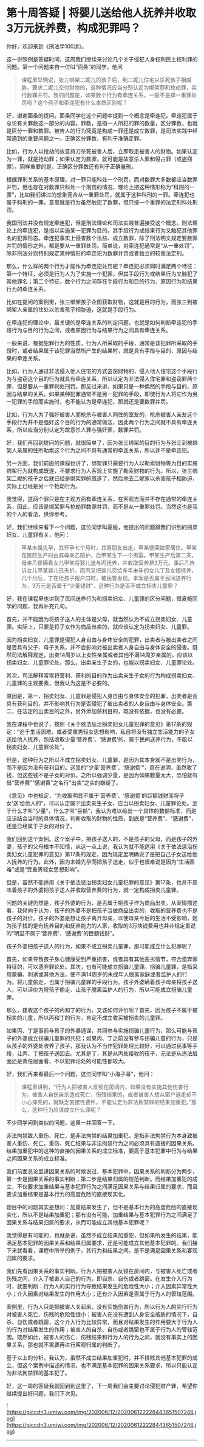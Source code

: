 # 第十周答疑 | 将婴儿送给他人抚养并收取3万元抚养费，构成犯罪吗？

你好，欢迎来到《刑法学100讲》。

这一讲照例是答疑时间，这周我们继续来讨论几个关于侵犯人身权利民主权利罪的问题。第一个问题来自一位叫“面条”的同学，他问

> 课程里举例说，张三绑架二妮儿的孩子后，到二妮儿住宅以杀死孩子相威胁，要求二妮儿交付财物的，这种情况应当分别认定为绑架罪和抢劫罪，实行数罪并罚。我的问题是，如果数个行为有牵连关系，一般不是择一重罪处罚吗？这个例子和牵连犯有什么本质区别呢？

好，谢谢面条的提问。面条同学在这个问题中提到一个概念是牵连犯。牵连犯属于总论有关罪数这一部分的内容。罪数，是指一人所犯的罪的数量，区分罪数，也就是区分一罪和数罪。被告人的行为究竟是构成一罪还是成立数罪，是司法实践中经常遇到的重要问题之一。正确区分罪数，有利于准确定罪。

比如，行为人以抢劫的故意持刀杀死被害人后，立即取走被害人的财物。如果认定为一罪，就是抢劫罪；如果认定为数罪，就可能是故意杀人罪和侵占罪（或盗窃罪）。同样重要的是，正确区分罪数还有利于正确量刑。

根据罪刑关系的基本原理，对一罪只能科处一个刑罚，而对数罪大多数都应当数罪并罚，但也存在对数罪只科处一个刑罚的情况，理论上把这种情形称为“科刑的一罪”，比如我们讲过的想象竞合从一重罪处罚，就属于这种科刑的一罪。牵连犯也属于科刑的一罪，意思就是行为虽然触犯了数罪，但只按一个重罪的法定刑科处刑罚。

我国刑法并没有规定牵连犯，但是刑法理论和司法实践普遍接受这个概念。刑法理论上的牵连犯，是指以实施某一犯罪为目的，其手段行为或结果行为又触犯其他罪名的犯罪形态。牵连犯事实上侵害数个法益、成立数罪，除了刑法明文规定要数罪并罚的情形之外，都是要从一重罪处罚。简单说，对牵连犯通常是“从一重处罚”，除非刑法分则特别规定某种情形的牵连犯为数罪并罚或者独立的较重法定刑。

那么，什么样的两个行为才能作为牵连犯处罚呢？牵连犯必须同时满足两个特征：第一个特征，必须是行为人为了实施一个犯罪，但其手段行为或结果行为又触犯了其他罪名；第二个特征，数个行为之间存在手段行为和目的行为、原因行为和结果行为的牵连关系。

比如在提问的案例里，张三绑架孩子企图获取财物，这就是目的行为，而张三到被绑架人亲属的住处以杀害孩子相胁迫，这就是手段行为。

在牵连犯的理论中，最关键的是牵连关系的判定问题，也就是如何判断牵连犯的手段行为与目的行为之间，或者原因行为与结果行为之间具有牵连关系。

一般来说，根据犯罪行为的性质，行为人所采取的手段，通常是该犯罪所采取的手段时，或者结果属于该犯罪当然所产生的结果时，就是具有手段与目的、原因与结果的牵连关系。

比如，行为人通过非法侵入他人住宅的方式盗窃财物的，侵入他人住宅这个手段行为与盗窃这个目的行为就具有牵连关系，所以认定为非法侵入住宅罪和盗窃罪两个罪，但是要从一重罪判处刑罚。那反过来讲，如果只是一种偶然的手段与目的、原因与结果的关系，如果某种犯罪通常不是另一犯罪的手段，即使行为人将它作为另一犯罪的手段而实施时，也不能认为是牵连犯，那就还是要数罪并罚。

比如，行为人为了强奸被害人而枪杀与被害人同住的室友的，枪杀被害人亲友这个手段行为并不是强奸这个目的行为的通常做法，因此两个行为之间就不具有牵连关系，所以应当分别认定为故意杀人罪与强奸罪，数罪并罚。

好，我们再回到提问的问题，就很简单了，因为张三绑架的目的行为与张三到被绑架人亲属的住所勒索这个行为之间不具有通常的牵连关系，所以并不是牵连犯。

另一方面，我们前面的课程也讲了，绑架罪只需要行为人以勒索财物等为目的实施绑架行为就构成既遂，不要求行为人客观上实施了勒索财物的行为。所以，张三绑架二妮的孩子之后就已经是绑架罪的既遂了，然后他去二妮家以杀害孩子相胁迫，实际上已经是另一个抢劫行为。

我觉得，这两个罪只是在主观方面有牵连关系，在客观方面并不存在通常的牵连关系，因此，应该是绑架罪与抢劫罪数罪并罚，而不是从一重罪处罚。当然这也是我的个人的看法，供你参考。

好，我们继续来看下一个问题，这位同学叫夏栀，他提出的问题跟我们讲到的拐卖妇女、儿童罪有关，他问：

> 甲某未婚先孕，其怀孕七个月时，其男朋友出走，甲某便回娘家居住。甲某在医院生产时由其母亲乙陪护，后甲某生下一个男婴。甲某生产后第二天，母亲乙便瞒着女儿甲某将婴儿送与丙抚养，并收取营养费3万元。事后乙告诉女儿甲某婴儿已夭折。而丙又把婴儿交给多年未孕的女儿丁及女婿抚养，几个月后，丁在给孩子报户口时，被民警发现。本案是否属于民间送养行为，3万元是否属于“少量钱财”，这种行为是否不成立拐卖儿童罪？

好，我在课程里也讲到了民间送养行为和拐卖妇女、儿童罪的区分问题，借夏栀同学的问题，我再补充几句。

首先，并不能因为将孩子送人的主体是父母，就当然认为不成立拐卖妇女、儿童罪。实际上，只要是将子女作为商品出卖的，就应该认定为拐卖妇女、儿童罪。

因为拐卖妇女、儿童罪是侵犯人身自由与身体安全的犯罪，出卖者与被出卖者之间是否具有父子、母子关系，并不会影响对被出卖者人身自由与身体安全的侵害。既然司法解释规定，出卖14周岁以上女性亲属或者其他不满14周岁亲属的，应该以拐卖妇女、儿童罪论处，那么，出卖亲生子女的，也能以拐卖妇女、儿童罪论处。

其次，司法解释常常将营利、获利的目的作为出卖亲生子女的行为构成拐卖妇女、儿童罪的主观要素，但我认为这是不必要的。

原因是，第一，拐卖妇女、儿童罪是侵犯人身自由与身体安全的犯罪，出卖者是否具有获利目的，并不影响其行为是否侵犯了被出卖者的人身自由与身体安全。第二，在法定的出卖目的之外，另外添加获利目的，既没有依据，也没有必要。

我在课程中也说了，按照《关于依法惩治拐卖妇女儿童犯罪的意见》第17条的规定：“迫于生活困难，或者受重男轻女思想影响，私自将没有独立生活能力的子女送给他人抚养，包括收取少量‘营养费’、‘感谢费’的，属于民间送养行为，不能以拐卖妇女、儿童罪论处”。

但是，这种行为之所以不成立拐卖妇女、儿童罪，是因为其本身就不是出卖行为，而不是因为没有获利目的。这里的“少量‘营养费’、‘感谢费’”，意在说明，虽然收了钱，但这些钱不是子女的对价。之所以强调少量，是因为如果数量太大，恐怕就有借“营养费”“感谢费”之名行“出卖”之实的嫌疑了。

《意见》中也规定，“为收取明显不属于‘营养费’、‘感谢费’的巨额钱财而将子女‘送’给他人的”，可以认定属于出卖亲生子女，应当以拐卖妇女、儿童罪论处。至于什么才叫“少量”，什么才叫“巨额”，我认为难以给出一个具体的数额标准，而是应该结合当时的具体情况，判断收取的财物的性质，到底是“营养费”、“感谢费”，还是已经属于子女的对价了。

我们回到这个案例。这个案子中，把孩子送人的，不是孩子的父母，而是孩子的外婆，孩子的父母根本不知情，从这一点上说，我认为就不能适用《关于依法惩治拐卖妇女儿童犯罪的意见》第17条的规定，因为规定里明确说了是把自己子女送给他人抚养的行为。此外，因为未婚先孕而把孩子送走，似乎也很难说是因为“生活困难”或是“受重男轻女思想影响”。

但是，虽然不能适用《关于依法惩治拐卖妇女儿童犯罪的意见》第17条，也并不意味着孩子的外婆把孩子送人并收取营养费的行为，就一定构成拐卖儿童罪。

问题的关键仍然是，孩子外婆的行为，是否属于把孩子作为商品出卖。从案情描述看，我倾向于认为，孩子的外婆不是把孩子当做商品出卖的，收取的营养费也不是孩子的对价。孩子的外婆是想让孩子离开母亲，以使母亲今后的生活不受影响，她为孩子找的是有抚养目的和抚养能力的人家，收取的3万块钱费用也并非规定里说的“明显不属于‘营养费’、‘感谢费’的巨额钱财”。

孩子外婆把孩子送人的行为，如果不成立拐卖儿童罪，那可能成立什么犯罪呢？

首先，如果导致孩子身心健康受到严重损害，或者具有其他恶劣情节，符合遗弃罪特征的，可以遗弃罪论处。其次，也有可能成立拐骗儿童罪。拐骗儿童罪，是指采用蒙骗、利诱或其他方法，使不满14周岁的未成年人脱离家庭或者监护人的行为。将儿童偷走，也属于拐骗儿童罪的手段行为。孩子外婆瞒着孩子母亲将孩子送人，可以评价为将孩子偷走、让孩子脱离监护人的行为，所以可能成立拐骗儿童罪。

那么，接收这个孩子的丙和丁的行为，又该如何评价呢？首先，因为孩子不属于被拐卖的儿童，所以丙和丁的行为，肯定不成立收买被拐卖的儿童罪。

如果丙、丁是事前与孩子的外婆通谋，共同参与实施拐骗儿童行为，那么可能与孩子的外婆成立拐骗儿童罪的共犯；如果丙、丁之前没有参与拐骗儿童的行为，只是从孩子的外婆处收养了孩子，那我认为不当作犯罪处理比较好，可以通过民事等手段，让丙、丁把孩子送回去。尤其是丁，其是从丙处接收的孩子，无论是从违法层面还是责任层面看，不以犯罪论处的可能性都较大。

好，我们再来看最后一个问题，这位同学叫“小海子哥”，他问：

>  课程里讲到，“行为人把被害人反锁在房间内，如果没有实施其他伤害行为，被害人自伤自杀造成死亡、伤残结果的，或者被害人想从窗户逃走却不小心摔死的，就缺乏直接性要件，不能认定为非法拘禁罪的结果加重犯。”那么，这种行为应该成立什么罪呢？

不少同学问到类似的问题，这里一并回答一下。

非法拘禁致人重伤、死亡，是非法拘禁的结果加重犯，是指非法拘禁行为本身致被害人重伤、死亡，重伤、死亡结果与非法拘禁行为之间必须具有直接的因果关系。结果加重犯中的这种的直接的因果关系的成立标准，要高于基本犯罪中行为与结果之间因果关系的成立标准。

我们前面总论里讲因果关系的时候说过，基本犯罪中，因果关系的判断分为两步，第一步是因果关系的事实判断；第二步是结果归属的规范判断。而结果加重犯的成立，不仅要求加重结果与基本犯罪行为之间满足因果关系与结果归属的要求，而且要求加重结果是基本行为的高度危险的直接现实化。

题目中的问题其实是想问：加重结果发生了，但不是基本行为的高度危险的直接现实化，所以不是结果加重犯；那有没有可能，加重结果与基本犯罪行为之间满足了因果关系与结果归属的要求，从而可能成立其他基本犯罪呢？

我觉得是有可能的，也就是说，虽然不成立结果加重犯，但如果所发生的结果，能满足基本犯罪的因果关系和结果归属要求，还是可能成立其他基本犯罪的。我们接下来就看看，课程中所举的例子，其行为和结果之间，是不是满足因果关系和客观归属的要求。

我们先看因果关系的事实判断。行为人把被害人反锁在房间内，与被害人死亡或者伤残之间，介入了被害人自己的行为，即自杀、自伤或者跳窗。在发生介入行为时，就要判断：行为人的实行行为导致结果发生的危险性大小；介入因素异常性大小；介入因素对结果发生的作用大小；还有介入因素是否属于行为人的管辖范围。

案例里，行为人只是把被害人关起来，没有实施伤害行为，所以行为人的实行行为对被害人死亡、伤残的危险性很小；被害人在没有遭到人身安全威胁的情况下，自杀、自伤或者跳窗，这个介入行为比较异常，而且对结果发生的作用要大于行为人的行为对结果发生的作用；被害人的自杀、自伤或者跳窗也不属于行为人的管辖范围。既然如此，被害人的伤亡、伤残结果和行为人的行为之间，就没有事实上的因果关系，那也就不需要再进行客观归属的判断了。

基于以上的分析，我认为，虽然不成立结果加重犯时，并不排除其他基本犯罪的成立，但这个案例中描述的情况，也不满足基本犯罪的因果关系要求，所以只能认定为非法拘禁罪的基本犯了。

好，这一周的答疑我就回到到这里了，下一周我们会主要讨论侵犯财产罪，希望你继续提出好问题，我们下次见。

![https://piccdn3.umiwi.com/img/202006/12/202006122228443651507246.jpg](https://piccdn3.umiwi.com/img/202006/12/202006122228443651507246.jpg)

---
